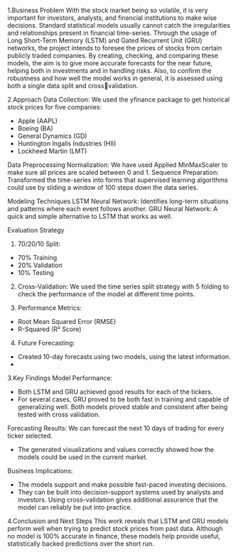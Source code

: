 1.Business Problem
With the stock market being so volatile, it is very important for investors, 
analysts, and financial institutions to make wise decisions. Standard 
statistical models usually cannot catch the irregularities and relationships 
present in financial time-series. Through the usage of Long Short-Term 
Memory (LSTM) and Gated Recurrent Unit (GRU) networks, the project 
intends to foresee the prices of stocks from certain publicly traded 
companies.
By creating, checking, and comparing these models, the aim is to give more 
accurate forecasts for the near future, helping both in investments and in 
handling risks. Also, to confirm the robustness and how well the model 
works in general, it is assessed using both a single data split and crossvalidation.

2.Approach
Data Collection:
We used the yfinance package to get historical stock prices for five 
companies:
- Apple (AAPL)
- Boeing (BA)
- General Dynamics (GD)
- Huntington Ingalls Industries (HII)
- Lockheed Martin (LMT)
  
Data Preprocessing
Normalization: We have used Applied MinMaxScaler to make sure all 
prices are scaled between 0 and 1.
Sequence Preparation: Transformed the time-series into forms that 
supervised learning algorithms could use by sliding a window of 100 steps 
down the data series.

Modeling Techniques
LSTM Neural Network: Identifies long-term situations and patterns where 
each event follows another.
GRU Neural Network: A quick and simple alternative to LSTM that works 
as well.

Evaluation Strategy 
1. 70/20/10 Split:
 - 70% Training
 - 20% Validation
 - 10% Testing
   
2. Cross-Validation:
 We used the time series split strategy with 5 folding to check the 
performance of the model at different time points.

3. Performance Metrics:
 - Root Mean Squared Error (RMSE)
 - R-Squared (R² Score)
   
4. Future Forecasting:
 - Created 10-day forecasts using two models, using the latest information.
 - 
3.Key Findings
Model Performance:
- Both LSTM and GRU achieved good results for each of the tickers.
- For several cases, GRU proved to be both fast in training and capable of 
generalizing well.
Both models proved stable and consistent after being tested with cross validation.

Forecasting Results:
We can forecast the next 10 days of trading for every ticker selected.
- The generated visualizations and values correctly showed how the models 
could be used in the current market.

Business Implications:
- The models support and make possible fast-paced investing decisions.
- They can be built into decision-support systems used by analysts and 
investors.
Using cross-validation gives additional assurance that the model can reliably 
be put into practice.

4.Conclusion and Next Steps
This work reveals that LSTM and GRU models perform well when trying to 
predict stock prices from past data. Although no model is 100% accurate in 
finance, these models help provide useful, statistically backed predictions 
over the short run.
